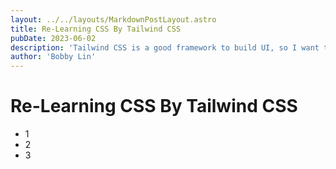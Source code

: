 ```yaml
---
layout: ../../layouts/MarkdownPostLayout.astro
title: Re-Learning CSS By Tailwind CSS
pubDate: 2023-06-02
description: 'Tailwind CSS is a good framework to build UI, so I want to learn it and review CSS.'
author: 'Bobby Lin'
---
```


# Re-Learning CSS By Tailwind CSS

- 1
- 2
- 3
